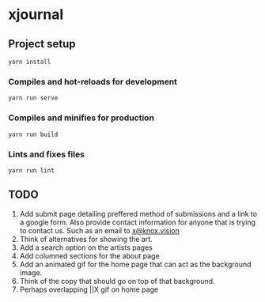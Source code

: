 # xjournal

## Project setup
```
yarn install
```

### Compiles and hot-reloads for development
```
yarn run serve
```

### Compiles and minifies for production
```
yarn run build
```

### Lints and fixes files
```
yarn run lint
```

## TODO

1. Add submit page detailing preffered method of submissions and a link to a google form. Also provide contact information for anyone that is trying to contact us. Such as an email to x@knox.vision
2. Think of alternatives for showing the art.
3. Add a search option on the artists pages
4. Add columned sections for the about page
5. Add an animated gif for the home page that can act as the background image.
6. Think of the copy that should go on top of that background.
7. Perhaps overlapping ||X gif on home page